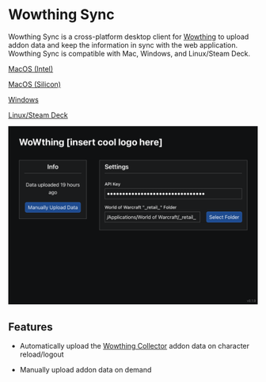 # Wowthing Sync

Wowthing Sync is a cross-platform desktop client for [Wowthing](https://wowthing.org/) to upload addon data and keep the information in sync with the web application. Wowthing Sync is compatible with Mac, Windows, and Linux/Steam Deck.

[MacOS (Intel)](https://github.com/calebsmithdev/wowthing-sync/releases/download/v0.2.3/Wowthing.Sync_x64.app.tar.gz)

[MacOS (Silicon)](https://github.com/calebsmithdev/wowthing-sync/releases/download/v0.2.3/Wowthing.Sync_aarch64.app.tar.gz)

[Windows](https://github.com/calebsmithdev/wowthing-sync/releases/download/v0.2.3/Wowthing.Sync_0.2.3_x64-setup.exe)

[Linux/Steam Deck](https://github.com/calebsmithdev/wowthing-sync/releases/download/v0.2.3/wowthing-sync_0.2.3_amd64.AppImage)

![Application Screenshot](https://github.com/calebsmithdev/wowthing-sync/blob/main/images/mac-screenshot.png)

## Features

* Automatically upload the [Wowthing Collector](https://www.curseforge.com/wow/addons/wowthing-collector) addon data on character reload/logout

* Manually upload addon data on demand